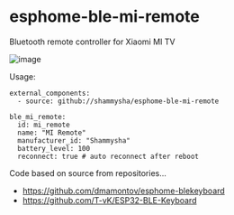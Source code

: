 # esphome-ble-mi-remote
Bluetooth remote controller for Xiaomi MI TV

![image](https://github.com/shammysha/esphome-ble-mi-remote/assets/65885873/acd9d0e0-b6f6-47c7-aa71-7ea0387eae70)

Usage:

```
external_components:
  - source: github://shammysha/esphome-ble-mi-remote

ble_mi_remote:
  id: mi_remote
  name: "MI Remote"
  manufacturer_id: "Shammysha"
  battery_level: 100 
  reconnect: true # auto reconnect after reboot
```

Code based on source from repositories...
* https://github.com/dmamontov/esphome-blekeyboard
* https://github.com/T-vK/ESP32-BLE-Keyboard
